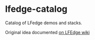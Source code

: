 # lfedge-catalog
Catalog of LFedge demos and stacks.

Original idea documented [on LFEdge wiki](https://wiki.lfedge.org/display/LE/LF+Edge+Catalog)
